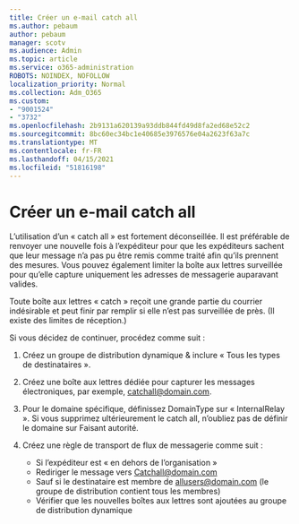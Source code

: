 ```yaml
---
title: Créer un e-mail catch all
ms.author: pebaum
author: pebaum
manager: scotv
ms.audience: Admin
ms.topic: article
ms.service: o365-administration
ROBOTS: NOINDEX, NOFOLLOW
localization_priority: Normal
ms.collection: Adm_O365
ms.custom:
- "9001524"
- "3732"
ms.openlocfilehash: 2b9131a620139a93ddb844fd49d8fa2ed68e52c2
ms.sourcegitcommit: 8bc60ec34bc1e40685e3976576e04a2623f63a7c
ms.translationtype: MT
ms.contentlocale: fr-FR
ms.lasthandoff: 04/15/2021
ms.locfileid: "51816198"
---
```

# <a name="create-an-email-catch-all"></a>Créer un e-mail catch all

L’utilisation d’un « catch all » est fortement déconseillée. Il est préférable de renvoyer une nouvelle fois à l’expéditeur pour que les expéditeurs sachent que leur message n’a pas pu être remis comme traité afin qu’ils prennent des mesures. Vous pouvez également limiter la boîte aux lettres surveillée pour qu’elle capture uniquement les adresses de messagerie auparavant valides. 

Toute boîte aux lettres « catch » reçoit une grande partie du courrier indésirable et peut finir par remplir si elle n’est pas surveillée de près. (Il existe des limites de réception.) 

Si vous décidez de continuer, procédez comme suit :

1. Créez un groupe de distribution dynamique & inclure « Tous les types de destinataires ».

2. Créez une boîte aux lettres dédiée pour capturer les messages électroniques, par exemple, catchall@domain.com.

3. Pour le domaine spécifique, définissez DomainType sur « InternalRelay ». Si vous supprimez ultérieurement le catch all, n’oubliez pas de définir le domaine sur Faisant autorité.

4. Créez une règle de transport de flux de messagerie comme suit :

    - Si l’expéditeur est « en dehors de l’organisation »
    - Rediriger le message vers Catchall@domain.com
    - Sauf si le destinataire est membre de allusers@domain.com (le groupe de distribution contient tous les membres)
    - Vérifier que les nouvelles boîtes aux lettres sont ajoutées au groupe de distribution dynamique

